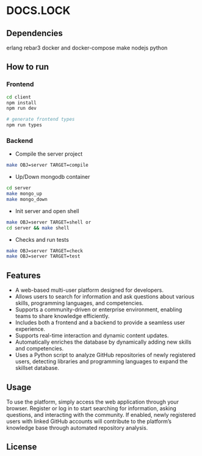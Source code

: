 # DOCS.LOCK

## Dependencies
erlang
rebar3
docker and docker-compose
make
nodejs
python

## How to run
### Frontend
```bash
cd client
npm install
npm run dev

# generate frontend types
npm run types
```

### Backend
- Compile the server project
```bash
make OBJ=server TARGET=compile
```

- Up/Down mongodb container
```bash
cd server
make mongo_up
make mongo_down
```

- Init server and open shell
```bash
make OBJ=server TARGET=shell or 
cd server && make shell
```

- Checks and run tests
```bash
make OBJ=server TARGET=check
make OBJ=server TARGET=test
```

## Features  

- A web-based multi-user platform designed for developers.  
- Allows users to search for information and ask questions about various skills, programming languages, and competencies.  
- Supports a community-driven or enterprise environment, enabling teams to share knowledge efficiently.  
- Includes both a frontend and a backend to provide a seamless user experience.  
- Supports real-time interaction and dynamic content updates.  
- Automatically enriches the database by dynamically adding new skills and competencies.  
- Uses a Python script to analyze GitHub repositories of newly registered users, detecting libraries and programming languages to expand the skillset database.  

## Usage  

To use the platform, simply access the web application through your browser. Register or log in to start searching for information, asking questions, and interacting with the community. If enabled, newly registered users with linked GitHub accounts will contribute to the platform’s knowledge base through automated repository analysis.

## License
